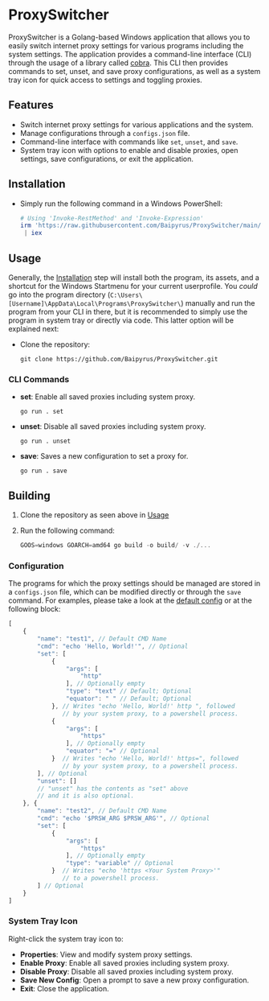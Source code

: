 # ProxySwitcher

ProxySwitcher is a Golang-based Windows application that allows you to easily switch
internet proxy settings for various programs including the system settings. The
application provides a command-line interface (CLI) through the usage of a library
called [cobra](https://github.com/spf13/cobra). This CLI then provides commands to
set, unset, and save proxy configurations, as well as a system tray icon for quick
access to settings and toggling proxies.

## Features

- Switch internet proxy settings for various applications and the system.
- Manage configurations through a `configs.json` file.
- Command-line interface with commands like `set`, `unset`, and `save`.
- System tray icon with options to enable and disable proxies, open settings,
save configurations, or exit the application.

## Installation

- Simply run the following command in a Windows PowerShell:

    ```powershell
    # Using 'Invoke-RestMethod' and 'Invoke-Expression'
    irm 'https://raw.githubusercontent.com/Baipyrus/ProxySwitcher/main/install.ps1'
     | iex
    ```

## Usage

Generally, the [Installation](#installation) step will install both the program,
its assets, and a shortcut for the Windows Startmenu for your current userprofile.
You *could* go into the program directory (`C:\Users\[Username]\AppData\Local\Programs\ProxySwitcher\`)
manually and run the program from your CLI in there, but it is recommended to simply
use the program in system tray or directly via code. This latter option will be explained
next:

- Clone the repository:

    ```powersell
    git clone https://github.com/Baipyrus/ProxySwitcher.git
    ```

### CLI Commands

- **set**: Enable all saved proxies including system proxy.

    ```powersell
    go run . set
    ```

- **unset**: Disable all saved proxies including system proxy.

    ```powersell
    go run . unset
    ```

- **save**: Saves a new configuration to set a proxy for.

    ```powersell
    go run . save
    ```

## Building

1. Clone the repository as seen above in [Usage](#usage)
2. Run the following command:

    ```powershell
    GOOS=windows GOARCH=amd64 go build -o build/ -v ./...
    ```

### Configuration

The programs for which the proxy settings should be managed are stored in a `configs.json`
file, which can be modified directly or through the `save` command. For examples,
please take a look at the [default config](./configs.json) or at the following block:

```js
[
    {
        "name": "test1", // Default CMD Name
        "cmd": "echo 'Hello, World!'", // Optional
        "set": [
            {
                "args": [
                    "http"
                ], // Optionally empty
                "type": "text" // Default; Optional
                "equator": " " // Default; Optional
            }, // Writes "echo 'Hello, World!' http ", followed
               // by your system proxy, to a powershell process.
            {
                "args": [
                    "https"
                ], // Optionally empty
                "equator": "=" // Optional
            }  // Writes "echo 'Hello, World!' https=", followed
               // by your system proxy, to a powershell process.
        ], // Optional
        "unset": []
        // "unset" has the contents as "set" above
        // and it is also optional.
    }, {
        "name": "test2", // Default CMD Name
        "cmd": "echo '$PRSW_ARG $PRSW_ARG'", // Optional
        "set": [
            {
                "args": [
                    "https"
                ], // Optionally empty
                "type": "variable" // Optional
            }  // Writes "echo 'https <Your System Proxy>'"
               // to a powershell process.
        ] // Optional
    }
]
```

### System Tray Icon

Right-click the system tray icon to:

- **Properties**: View and modify system proxy settings.
- **Enable Proxy**: Enable all saved proxies including system proxy.
- **Disable Proxy**: Disable all saved proxies including system proxy.
- **Save New Config**: Open a prompt to save a new proxy configuration.
- **Exit**: Close the application.
